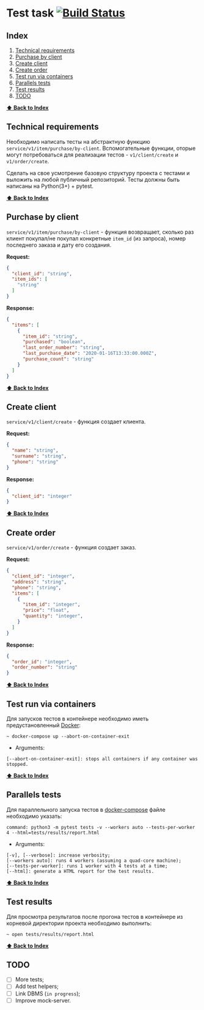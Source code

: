 # Test task [![Build Status](https://travis-ci.org/vamotest/voximplant.svg?branch=master)](https://travis-ci.org/vamotest/voximplant)

## Index
1. [Technical requirements](#technical-requirements)
2. [Purchase by client](#purchase-by-client)
3. [Create client](#create-client)
4. [Create order](#create-order)
5. [Test run via containers](#test-run-via-containers)
6. [Parallels tests](pytest-parallel)
7. [Test results](#pytest-html)
8. [TODO](#todo)

**[⬆ Back to Index](#index)**
## Technical requirements
Необходимо написать тесты на абстрактную функцию `service/v1/item/purchase/by-client`. 
Вспомогательные функции, оторые могут потребоваться для реализации тестов - 
`v1/client/create` и `v1/order/create`.

Сделать на свое усмотрение базовую структуру проекта с тестами и выложить 
на любой публичный репозиторий. 
Тесты должны быть написаны на Python(3+) + pytest. 


**[⬆ Back to Index](#index)**
## Purchase by client
`service/v1/item/purchase/by-client` - функция возвращает, сколько раз клиент 
покупал/не покупал конкретные `item_id` (из запроса), номер последнего 
заказа и дату его создания.

**Request:**
```json
{
  "client_id": "string",
  "item_ids": [
    "string"
  ]
}
```

**Response:**
```json
{
  "items": [
    {
      "item_id": "string",
      "purchased": "boolean",
      "last_order_number": "string",
      "last_purchase_date": "2020-01-16T13:33:00.000Z",
      "purchase_count": "string"
    }
  ]
}
```

**[⬆ Back to Index](#index)**
## Create client
`service/v1/client/create` - функция создает клиента.

**Request:**
```json
{
  "name": "string",
  "surname": "string",
  "phone": "string"
}
```
**Response:**
```json
{
  "client_id": "integer"
}
```

**[⬆ Back to Index](#index)**
## Create order
`service/v1/order/create` - функция создает заказ.

**Request:**
```json
{
  "client_id": "integer",
  "address": "string",
  "phone": "string",
  "items": [
    {
      "item_id": "integer",
      "price": "float",
      "quantity": "integer",
    }
  ]
}
```

**Response:**
```json
{
  "order_id": "integer",
  "order_number": "string"
}
```




**[⬆ Back to Index](#index)**
## Test run via containers
Для запусков тестов в контейнере необходимо иметь предустановленный [Docker](https://www.docker.com/get-started):
```shell script
~ docker-compose up --abort-on-container-exit
```
* Arguments:
```
[--abort-on-container-exit]: stops all containers if any container was stopped.
```


**[⬆ Back to Index](#index)**
## Parallels tests
Для параллельного запуска тестов в [docker-compose](https://github.com/vamotest/voximplant/blob/master/docker-compose.yml#L20) файле необходимо указать:
```shell script
command: python3 -m pytest tests -v --workers auto --tests-per-worker 4 --html=tests/results/report.html
```
* Arguments:
```
[-v], [--verbose]: increase verbosity;
[--workers auto]: runs 4 workers (assuming a quad-core machine);
[--tests-per-worker]: runs 1 worker with 4 tests at a time;
[--html]: generate a HTML report for the test results.
```


**[⬆ Back to Index](#index)**
## Test results
Для просмотра результатов после прогона тестов в контейнере
из корневой директории проекта необходимо выполнить:
```shell script
~ open tests/results/report.html 
```

**[⬆ Back to Index](#index)**
## TODO
- [ ] More tests;
- [ ] Add test helpers;
- [ ] Link DBMS (`in progress`);
- [ ] Improve mock-server.
